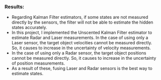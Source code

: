 ### Results:

- Regarding Kalman Filter estimators, if some states are not measured directly by the sensors, the filter will not be able to estimate the hidden states accurately.
- In this project, I implemented the Unscented Kalman Filter estimator to estimate Radar and Laser measurements. In the case of using only a Laser sensor, the target object velocities cannot be measured directly. So, it causes to increase in the uncertainty of velocity measurements.
- In the case of using only a Radar sensor,  the target object positions cannot be measured directly. So, it causes to increase in the uncertainty of position measurements. 
- As a result of these, fusing Laser and Radar sensors is the best way to estimate states.